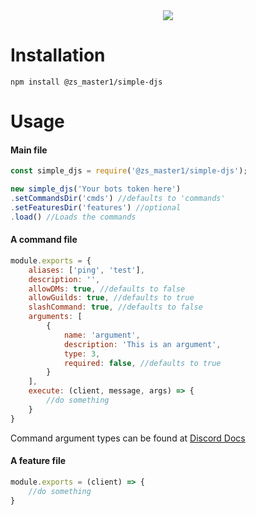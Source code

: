 <center>
    <img src='https://nodei.co/npm/@zs_master1/simple-djs.png'>
</center>

# Installation
```
npm install @zs_master1/simple-djs
```

# Usage
#### Main file
```js
const simple_djs = require('@zs_master1/simple-djs');

new simple_djs('Your bots token here')
.setCommandsDir('cmds') //defaults to 'commands'
.setFeaturesDir('features') //optional
.load() //Loads the commands
```

#### A command file
```js
module.exports = {
    aliases: ['ping', 'test'],
    description: '',
    allowDMs: true, //defaults to false
    allowGuilds: true, //defaults to true
    slashCommand: true, //defaults to false
    arguments: [
        {
            name: 'argument',
            description: 'This is an argument',
            type: 3,
            required: false, //defaults to true
        }
    ],
    execute: (client, message, args) => {
        //do something
    }
}
```
Command argument types can be found at [Discord Docs](https://discord.com/developers/docs/interactions/slash-commands#applicationcommandoptiontype)

#### A feature file
```js
module.exports = (client) => {
    //do something
}
```